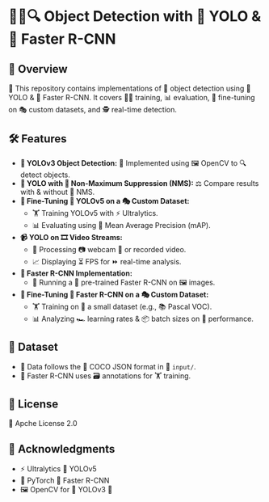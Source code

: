 # 🕵️‍♂️🔍 Object Detection with 🦁 YOLO & 🚀 Faster R-CNN

## 🌟 Overview
📂 This repository contains implementations of 🎯 object detection using 🦁 YOLO & 🚀 Faster R-CNN. It covers 🏋️‍♂️ training, 📊 evaluation, 🎨 fine-tuning on 🎭 custom datasets, and 🕵️ real-time detection.

## 🛠️ Features
- **🦁 YOLOv3 Object Detection:** 🎨 Implemented using 🖼 OpenCV to 🔍 detect objects.
- **🦁 YOLO with 🚫 Non-Maximum Suppression (NMS):** ⚖️ Compare results with & without 🚫 NMS.
- **🎨 Fine-Tuning 🦁 YOLOv5 on a 🎭 Custom Dataset:**
  - 🏋️ Training YOLOv5 with ⚡ Ultralytics.
  - 📊 Evaluating using 🏅 Mean Average Precision (mAP).
- **📹 YOLO on 🎞️ Video Streams:**
  - 📡 Processing 📷 webcam 🎥 or recorded video.
  - 📈 Displaying ⏳ FPS for ⏩ real-time analysis.
- **🚀 Faster R-CNN Implementation:**
  - 🏃 Running a 🧠 pre-trained Faster R-CNN on 🖼 images.
- **🎨 Fine-Tuning 🚀 Faster R-CNN on a 🎭 Custom Dataset:**
  - 🏋️ Training on 📂 a small dataset (e.g., 📚 Pascal VOC).
  - 📊 Analyzing 🏎️ learning rates & 📦 batch sizes on 🔮 performance.

## 📂 Dataset
- 📄 Data follows the 📜 COCO JSON format in 📁 `input/`.
- 🚀 Faster R-CNN uses 🗃️ annotations for 🏋️ training.

## 📜 License
📄 Apche License 2.0

## 🙌 Acknowledgments
- ⚡ Ultralytics 🦁 YOLOv5
- 🧠 PyTorch 🚀 Faster R-CNN
- 🖼 OpenCV for 🦁 YOLOv3 🎨


